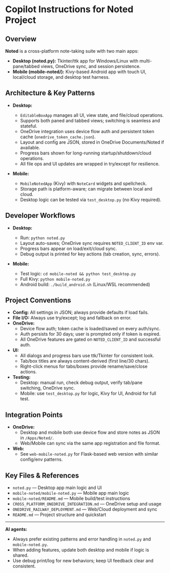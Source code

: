 <!--
  Copilot Instructions for Noted Project
  Last updated: 2025-09-19
-->

# Copilot Instructions for Noted Project

## Overview

**Noted** is a cross-platform note-taking suite with two main apps:
- **Desktop (noted.py):** Tkinter/ttk app for Windows/Linux with multi-pane/tabbed views, OneDrive sync, and session persistence.
- **Mobile (mobile-noted/):** Kivy-based Android app with touch UI, local/cloud storage, and desktop test harness.

## Architecture & Key Patterns

- **Desktop:**
  - `EditableBoxApp` manages all UI, view state, and file/cloud operations.
  - Supports both paned and tabbed views; switching is seamless and stateful.
  - OneDrive integration uses device flow auth and persistent token cache (`onedrive_token_cache.json`).
  - Layout and config are JSON, stored in OneDrive Documents/Noted if available.
  - Progress bars shown for long-running startup/shutdown/cloud operations.
  - All file ops and UI updates are wrapped in try/except for resilience.

- **Mobile:**
  - `MobileNotedApp` (Kivy) with `NoteCard` widgets and spellcheck.
  - Storage path is platform-aware; can migrate between local and cloud.
  - Desktop logic can be tested via `test_desktop.py` (no Kivy required).

## Developer Workflows

- **Desktop:**
  - Run: `python noted.py`
  - Layout auto-saves; OneDrive sync requires `NOTED_CLIENT_ID` env var.
  - Progress bars appear on load/exit/cloud sync.
  - Debug output is printed for key actions (tab creation, sync, errors).

- **Mobile:**
  - Test logic: `cd mobile-noted && python test_desktop.py`
  - Full Kivy: `python mobile-noted.py`
  - Android build: `./build_android.sh` (Linux/WSL recommended)

## Project Conventions

- **Config:** All settings in JSON; always provide defaults if load fails.
- **File I/O:** Always use try/except; log and fallback on error.
- **OneDrive:**
  - Device flow auth; token cache is loaded/saved on every auth/sync.
  - Auth persists for 30 days; user is prompted only if token is expired.
  - All OneDrive features are gated on `NOTED_CLIENT_ID` and successful auth.
- **UI:**
  - All dialogs and progress bars use ttk/Tkinter for consistent look.
  - Tab/box titles are always content-derived (first line/30 chars).
  - Right-click menus for tabs/boxes provide rename/save/close actions.
- **Testing:**
  - Desktop: manual run, check debug output, verify tab/pane switching, OneDrive sync.
  - Mobile: use `test_desktop.py` for logic, Kivy for UI, Android for full test.

## Integration Points

- **OneDrive:**
  - Desktop and mobile both use device flow and store notes as JSON in `/Apps/Noted/`.
  - Web/Mobile can sync via the same app registration and file format.
- **Web:**
  - See `web-mobile-noted.py` for Flask-based web version with similar config/env patterns.

## Key Files & References

- `noted.py` — Desktop app main logic and UI
- `mobile-noted/mobile-noted.py` — Mobile app main logic
- `mobile-noted/README.md` — Mobile build/test instructions
- `CROSS_PLATFORM_ONEDRIVE_INTEGRATION.md` — OneDrive setup and usage
- `ONEDRIVE_RAILWAY_DEPLOYMENT.md` — Web/Cloud deployment and sync
- `README.md` — Project structure and quickstart

---
**AI agents:**
- Always prefer existing patterns and error handling in `noted.py` and `mobile-noted.py`.
- When adding features, update both desktop and mobile if logic is shared.
- Use debug print/log for new behaviors; keep UI feedback clear and consistent.